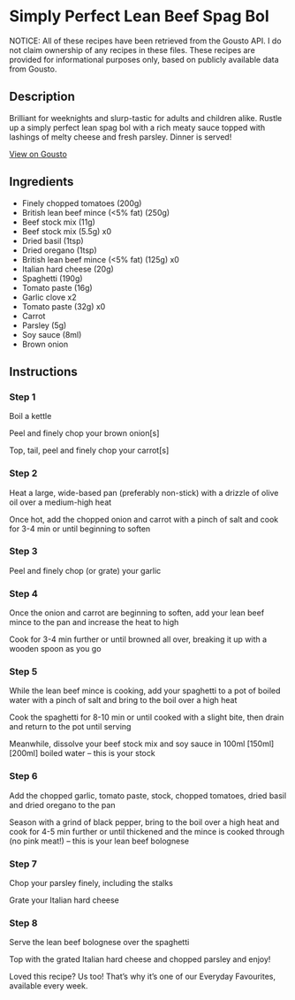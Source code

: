 # Simply Perfect Lean Beef Spag Bol 

NOTICE: All of these recipes have been retrieved from the Gousto API. I do not claim ownership of any recipes in these files. These recipes are provided for informational purposes only, based on publicly available data from Gousto.

## Description

Brilliant for weeknights and slurp-tastic for adults and children alike. Rustle up a simply perfect lean spag bol with a rich meaty sauce topped with lashings of melty cheese and fresh parsley. Dinner is served!

[View on Gousto](https://www.gousto.co.uk/recipes/cookbook/simply-perfect-lean-beef-spag-bol)

## Ingredients

- Finely chopped tomatoes (200g)
- British lean beef mince (<5% fat) (250g)
- Beef stock mix (11g)
- Beef stock mix (5.5g) x0
- Dried basil (1tsp)
- Dried oregano (1tsp)
- British lean beef mince (<5% fat) (125g) x0
- Italian hard cheese (20g)
- Spaghetti (190g)
- Tomato paste (16g)
- Garlic clove x2
- Tomato paste (32g) x0
- Carrot
- Parsley (5g)
- Soy sauce (8ml)
- Brown onion

## Instructions


### Step 1

Boil a kettle

Peel and finely chop your brown onion[s]

Top, tail, peel and finely chop your carrot[s]


### Step 2

Heat a large, wide-based pan (preferably non-stick) with a drizzle of olive oil over a medium-high heat

Once hot, add the chopped onion and carrot with a pinch of salt and cook for 3-4 min or until beginning to soften


### Step 3

Peel and finely chop (or grate) your garlic


### Step 4

Once the onion and carrot are beginning to soften, add your lean beef mince to the pan and increase the heat to high

Cook for 3-4 min further or until browned all over, breaking it up with a wooden spoon as you go


### Step 5

While the lean beef mince is cooking, add your spaghetti to a pot of boiled water with a pinch of salt and bring to the boil over a high heat

Cook the spaghetti for 8-10 min or until cooked with a slight bite, then drain and return to the pot until serving

Meanwhile, dissolve your beef stock mix and soy sauce in 100ml <span class="text-purple">[150ml] </span><span class="text-danger">[200ml]</span> boiled water – this is your stock


### Step 6

Add the chopped garlic, tomato paste, stock, chopped tomatoes, dried basil and dried oregano to the pan

Season with a grind of black pepper, bring to the boil over a high heat and cook for 4-5 min further or until thickened and the mince is cooked through (no pink meat!) – this is your lean beef bolognese


### Step 7

Chop your parsley finely, including the stalks

Grate your Italian hard cheese

### Step 8

Serve the lean beef bolognese over the spaghetti

Top with the grated Italian hard cheese and chopped parsley and enjoy!

<span class="text-danger">Loved this recipe? Us too! That’s why it’s one of our Everyday Favourites, available every week.</span>

